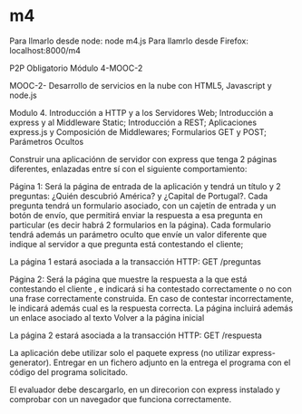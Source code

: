 # m4

 Para llmarlo desde node:       node m4.js
 Para llamrlo desde Firefox:    localhost:8000/m4

P2P Obligatorio Módulo 4-MOOC-2

MOOC-2- Desarrollo de servicios en la nube con HTML5, Javascript y node.js


Modulo 4. Introducción a HTTP y a los Servidores Web; Introducción a express y al Middleware Static; Introducción a REST; Aplicaciones express.js y Composición de Middlewares; Formularios GET y POST; Parámetros Ocultos

Construir una aplicaciónn de servidor con express que tenga 2 páginas diferentes, enlazadas entre sí con el siguiente comportamiento:
 
Página 1: Será la página de entrada de la aplicación y tendrá un título y 2 preguntas:
¿Quién descubrió América? y ¿Capital de Portugal?. Cada pregunta tendrá un formulario asociado, con un cajetín de entrada y un botón de envío, que permitirá enviar la respuesta a esa pregunta en particular (es decir habrá 2 formularios en la página). Cada formulario tendrá además un parámetro oculto que envíe un valor diferente que indique al servidor a que pregunta está contestando el cliente;
 
La página 1 estará asociada a la transacción HTTP: GET /preguntas
 
Página 2: Será la página que muestre la respuesta a la que está contestando el cliente , e indicará si ha contestado correctamente o no con una frase correctamente construida. En caso de contestar incorrectamente, le indicará además cual es la respuesta correcta. La página incluirá además un enlace asociado al texto Volver a la página inicial
 
La página 2 estará asociada a la transacción HTTP: GET /respuesta
 
La aplicación debe utilizar solo el paquete express (no utilizar express-generator).&nbsp;Entregar en un fichero adjunto en la entrega el programa con el código del programa solicitado.
 
El evaluador debe descargarlo, en un direcorion con express instalado y comprobar con un navegador que funciona correctamente.
